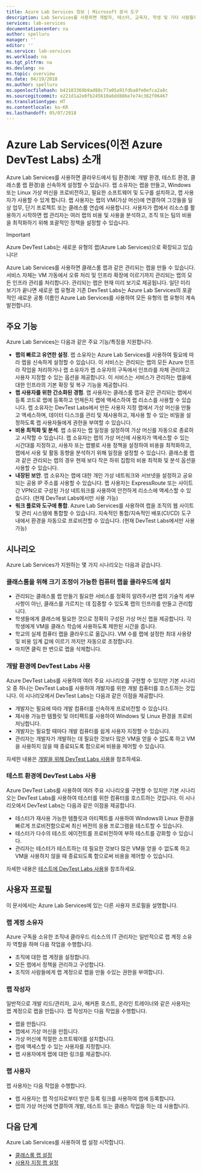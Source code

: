 ```yaml
---
title: Azure Lab Services 정보 | Microsoft 문서 도구
description: Lab Services를 사용하면 개발자, 테스터, 교육자, 학생 및 기타 사람들이 사용할 수 있는 가상 머신으로 랩을 쉽게 만들고, 관리하고, 보안을 유지할 수 있는 방법에 대해 알아봅니다.
services: lab-services
documentationcenter: na
author: spelluru
manager: ''
editor: ''
ms.service: lab-services
ms.workload: na
ms.tgt_pltfrm: na
ms.devlang: na
ms.topic: overview
ms.date: 04/19/2018
ms.author: spelluru
ms.openlocfilehash: b42183369b9ad88c77a05a91fdba8fe0efca2a8c
ms.sourcegitcommit: e221d1a2e0fb245610a6dd886e7e74c362f06467
ms.translationtype: HT
ms.contentlocale: ko-KR
ms.lasthandoff: 05/07/2018
---
```

# <a name="an-introduction-to-azure-lab-services-formerly-azure-devtest-labs"></a>Azure Lab Services(이전 Azure DevTest Labs) 소개
Azure Lab Services를 사용하면 클라우드에서 팀 환경(예: 개발 환경, 테스트 환경, 클래스룸 랩 환경)을 신속하게 설정할 수 있습니다. 랩 소유자는 랩을 만들고, Windows 또는 Linux 가상 머신을 프로비전하고, 필요한 소프트웨어 및 도구를 설치하고, 랩 사용자가 사용할 수 있게 합니다. 랩 사용자는 랩의 VM(가상 머신)에 연결하여 그것들을 일상 업무, 단기 프로젝트 또는 클래스룸 연습에 사용합니다. 사용자가 랩에서 리소스를 활용하기 시작하면 랩 관리자는 여러 랩의 비용 및 사용을 분석하고, 조직 또는 팀의 비용을 최적화하기 위해 포괄적인 정책을 설정할 수 있습니다.

> [!IMPORTANT]
> Azure DevTest Labs는 새로운 유형의 랩(Azure Lab Services)으로 확장되고 있습니다! 
> 
> Azure Lab Services를 사용하면 클래스룸 랩과 같은 관리되는 랩을 만들 수 있습니다. 서비스 자체는 VM 가동에서 오류 처리 및 인프라 확장에 이르기까지 관리되는 랩의 모든 인프라 관리를 처리합니다. 관리되는 랩은 현재 미리 보기로 제공됩니다. 일단 미리 보기가 끝나면 새로운 랩 유형과 기존 DevTest Labs는 Azure Lab Services의 포괄적인 새로운 공통 이름인 Azure Lab Services를 사용하여 모든 유형의 랩 유형이 계속 발전합니다. 

## <a name="key-capabilities"></a>주요 기능
Azure Lab Services는 다음과 같은 주요 기능/특징을 지원합니다. 

- **랩의 빠르고 유연한 설정**. 랩 소유자는 Azure Lab Services를 사용하여 필요에 따라 랩을 신속하게 설정할 수 있습니다. 이 서비스는 관리되는 랩의 모든 Azure 인프라 작업을 처리하거나 랩 소유자가 랩 소유자의 구독에서 인프라를 자체 관리하고 사용자 지정할 수 있는 옵션을 제공합니다. 이 서비스는 서비스가 관리하는 랩을에 대한 인프라의 기본 확장 및 복구 기능을 제공합니다. 
- **랩 사용자를 위한 간소화된 경험**. 랩 사용자는 클래스룸 랩과 같은 관리되는 랩에서 등록 코드로 랩에 등록하고 언제든지 랩에 액세스하여 랩 리소스를 사용할 수 있습니다. 랩 소유자는 DevTest Labs에서 만든 사용자 지정 랩에서 가상 머신을 만들고 액세스하며, 데이터 디스크를 관리 및 재사용하고, 재사용 할 수 있는 비밀을 설정하도록 랩 사용자들에게 권한을 부여할 수 있습니다.  
- **비용 최적화 및 분석**. 랩 소유자는 랩 일정을 설정하여 가상 머신를 자동으로 종료하고 시작할 수 있습니다. 랩 소유자는 랩의 가상 머신에 사용자가 액세스할 수 있는 시간대를 지정하고, 사용자 또는 랩별로 사용 정책을 설정하여 비용을 최적화하고, 랩에서 사용 및 활동 동향을 분석하기 위해 일정을 설정할 수 있습니다. 클래스룸 랩과 같은 관리되는 랩의 경우 현재 보다 작은 하위 집합의 비용 최적화 및 분석 옵션을 사용할 수 있습니다. 
- **내장된 보안**. 랩 소유자는 랩에 대한 개인 가상 네트워크와 서브넷을 설정하고 공유되는 공용 IP 주소를 사용할 수 있습니다. 랩 사용자는 ExpressRoute 또는 사이트 간 VPN으로 구성된 가상 네트워크를 사용하여 안전하게 리소스에 액세스할 수 있습니다. (현재 DevTest Labs에서만 사용 가능)
- **워크 플로와 도구에 통합**. Azure Lab Services를 사용하여 랩을 조직의 웹 사이트 및 관리 시스템에 통합할 수 있습니다. 지속적인 통합/지속적인 배포(CI/CD) 도구 내에서 환경을 자동으로 프로비전할 수 있습니다. (현재 DevTest Labs에서만 사용 가능)

## <a name="scenarios"></a>시나리오
Azure Lab Services가 지원하는 몇 가지 시나리오는 다음과 같습니다. 

### <a name="set-up-a-resizable-computer-lab-in-the-cloud-for-your-classroom"></a>클래스룸을 위해 크기 조정이 가능한 컴퓨터 랩을 클라우드에 설치  

- 관리되는 클래스룸 랩 만들기 필요한 서비스를 정확히 알려주시면 랩의 기술적 세부 사항이 아닌, 클래스를 가르치는 데 집중할 수 있도록 랩의 인프라를 만들고 관리합니다. 
- 학생들에게 클래스에 필요한 것으로 정확히 구성된 가상 머신 랩을 제공합니다. 각 학생에게 VM을 클래스 학습에 사용하도록 제한된 시간을 줍니다.  
- 학교의 실제 컴퓨터 랩을 클라우드로 옮깁니다. VM 수를 랩에 설정한 최대 사용량 및 비용 임계 값에 이르기 까지만 자동으로 조정합니다. 
- 마치면 클릭 한 번으로 랩을 삭제합니다. 

### <a name="use-devtest-labs-for-development-environments"></a>개발 환경에 DevTest Labs 사용 
Azure DevTest Labs를 사용하여 여러 주요 시나리오를 구현할 수 있지만 기본 시나리오 중 하나는 DevTest Labs를 사용하여 개발자를 위한 개발 컴퓨터를 호스트하는 것입니다. 이 시나리오에서 DevTest Labs는 다음과 같은 이점을 제공합니다. 

- 개발자는 필요에 따라 개발 컴퓨터를 신속하게 프로비전할 수 있습니다.
- 재사용 가능한 템플릿 및 아티팩트를 사용하여 Windows 및 Linux 환경을 프로비저닝합니다.
- 개발자는 필요할 때마다 개발 컴퓨터를 쉽게 사용자 지정할 수 있습니다.
- 관리자는 개발자가 개발하는 데 필요한 것보다 많은 VM을 얻을 수 없도록 하고 VM을 사용하지 않을 때 종료되도록 함으로써 비용을 제어할 수 있습니다. 

자세한 내용은 [개발을 위해 DevTest Labs 사용](devtest-lab-developer-lab.md)을 참조하세요. 

### <a name="use-devtest-labs-for-test-environments"></a>테스트 환경에 DevTest Labs 사용
Azure DevTest Labs를 사용하여 여러 주요 시나리오를 구현할 수 있지만 기본 시나리오는 DevTest Labs를 사용하여 테스터를 위한 컴퓨터를 호스트하는 것입니다. 이 시나리오에서 DevTest Labs는 다음과 같은 이점을 제공합니다.

- 테스터가 재사용 가능한 템플릿과 아티팩트를 사용하여 Windows와 Linux 환경을 빠르게 프로비전함으로써 최신 버전의 응용 프로그램을 테스트할 수 있습니다.
- 테스터가 다수의 테스트 에이전트를 프로비전하여 부하 테스트를 강화할 수 있습니다.
- 관리자는 테스터가 테스트하는 데 필요한 것보다 많은 VM을 얻을 수 없도록 하고 VM을 사용하지 않을 때 종료되도록 함으로써 비용을 제어할 수 있습니다.

자세한 내용은 [테스트에 DevTest Labs 사용](devtest-lab-test-env.md)을 참조하세요.

## <a name="user-profiles"></a>사용자 프로필
이 문서에서는 Azure Lab Services에 있는 다른 사용자 프로필을 설명합니다. 

### <a name="lab-account-owner"></a>랩 계정 소유자
Azure 구독을 소유한 조직내 클라우드 리소스의 IT 관리자는 일반적으로 랩 계정 소유자 역할을 하며 다음 작업을 수행합니다.   

- 조직에 대한 랩 계정을 설정합니다.
- 모든 랩에서 정책을 관리하고 구성합니다.
- 조직의 사람들에게 랩 계정으로 랩을 만들 수있는 권한을 부여합니다.

### <a name="lab-creator"></a>랩 작성자 
일반적으로 개발 리드/관리자, 교사, 해커톤 호스트, 온라인 트레이너와 같은 사용자는 랩 계정으로 랩을 만듭니다. 랩 작성자는 다음 작업을 수행합니다. 

- 랩을 만듭니다.
- 랩에서 가상 머신을 만듭니다. 
- 가상 머신에 적절한 소프트웨어를 설치합니다.
- 랩에 액세스할 수 있는 사용자를 지정합니다.
- 랩 사용자에게 랩에 대한 링크를 제공합니다.

### <a name="lab-user"></a>랩 사용자
랩 사용자는 다음 작업을 수행합니다.

- 랩 사용자는 랩 작성자로부터 받은 등록 링크를 사용하여 랩에 등록합니다. 
- 랩의 가상 머신에 연결하여 개발, 테스트 또는 클래스 작업을 하는 데 사용합니다. 

## <a name="next-steps"></a>다음 단계
Azure Lab Services를 사용하여 랩 설정 시작합니다.

- [클래스룸 랩 설정](tutorial-setup-classroom-lab.md)
- [사용자 지정 랩 설정](tutorial-create-custom-lab.md)
